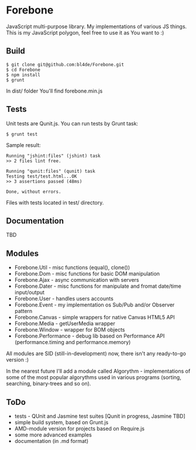 Forebone
========

JavaScript multi-purpose library. My implementations of various JS things.
This is my JavaScript polygon, feel free to use it as You want to :)

Build
-----

```
$ git clone git@github.com:bl4de/Forebone.git
$ cd Forebone
$ npm install
$ grunt
```

In dist/ folder You'll find forebone.min.js

Tests
-----

Unit tests are Qunit.js. You can run tests by Grunt task:

```
$ grunt test
```

Sample result:
```
Running "jshint:files" (jshint) task
>> 2 files lint free.

Running "qunit:files" (qunit) task
Testing test/test.html...OK
>> 3 assertions passed (48ms)

Done, without errors.

```

Files with tests located in test/ directory.


Documentation
-------------
TBD

Modules
-------

* Forebone.Util - misc functions (equal(), clone())
* Forebone.Dom - misc functions for basic DOM manipulation
* Forebone.Ajax - async communication with servers
* Forebone.Dater - misc functions for manipulate and fromat date/time input/output
* Forebone.User - handles users accounts
* Forebone.Event - my implementation os Sub/Pub and/or Observer pattern
* Forebone.Canvas - simple wrappers for native Canvas HTML5 API
* Forebone.Media - getUserMedia wrapper
* Forebone.Window - wrapper for BOM objects
* Forebone.Performance - debug lib based on Performance API 
	(performance.timing and performance.memory)

All modules are SID (still-in-development) now, there isn't any ready-to-go version :)

In the nearest future I'll add a module called Algorythm - implementations of some 
of the most popular algorythms used in various programs (sorting, searching, binary-trees and so on).


ToDo
----

* tests - QUnit and Jasmine test suites                 [Qunit in progress, Jasmine TBD]
* simple build system, based on Grunt.js 
* AMD-module version for projects based on Require.js
* some more advanced examples
* documentation (in .md format)
